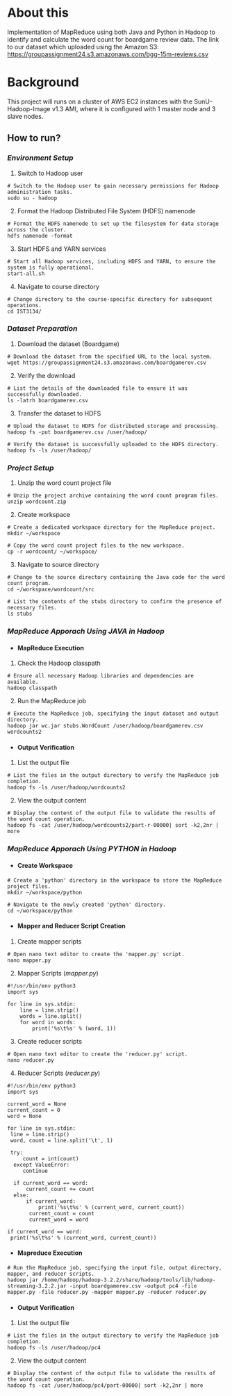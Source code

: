 # About this
Implementation of MapReduce using both Java and Python in Hadoop to identify and calculate the word count for boardgame review data.
The link to our dataset which uploaded using the Amazon S3: https://groupassignment24.s3.amazonaws.com/bgg-15m-reviews.csv 

# Background
This project will runs on a cluster of AWS EC2 instances with the SunU-Hadoop-Image v1.3 AMI, where it is configured with 1 master node and 3 slave nodes.

## How to run?


### _Environment Setup_

 1. Switch to Hadoop user
```
# Switch to the Hadoop user to gain necessary permissions for Hadoop administration tasks.
sudo su - hadoop
```

 2. Format the Hadoop Distributed File System (HDFS) namenode
```
# Format the HDFS namenode to set up the filesystem for data storage across the cluster.
hdfs namenode -format
```

 3. Start HDFS and YARN services
```
# Start all Hadoop services, including HDFS and YARN, to ensure the system is fully operational.
start-all.sh
```

4. Navigate to course directory
```
# Change directory to the course-specific directory for subsequent operations.
cd IST3134/
```

### _Dataset Preparation_

1. Download the dataset (Boardgame)
```
# Download the dataset from the specified URL to the local system.
wget https://groupassignment24.s3.amazonaws.com/boardgamerev.csv
```

2. Verify the download
```
# List the details of the downloaded file to ensure it was successfully downloaded.
ls -latrh boardgamerev.csv
```

3. Transfer the dataset to HDFS
```
# Upload the dataset to HDFS for distributed storage and processing.
hadoop fs -put boardgamerev.csv /user/hadoop/

# Verify the dataset is successfully uploaded to the HDFS directory.
hadoop fs -ls /user/hadoop/
```

### _Project Setup_
1. Unzip the word count project file
```
# Unzip the project archive containing the word count program files.
unzip wordcount.zip
```

2. Create workspace
```
# Create a dedicated workspace directory for the MapReduce project.
mkdir ~/workspace

# Copy the word count project files to the new workspace.
cp -r wordcount/ ~/workspace/
```

3. Navigate to source directory
```
# Change to the source directory containing the Java code for the word count program.
cd ~/workspace/wordcount/src

# List the contents of the stubs directory to confirm the presence of necessary files.
ls stubs
```
### _MapReduce Apporach Using *JAVA* in Hadoop_

- #### MapReduce Execution

1. Check the Hadoop classpath
```
# Ensure all necessary Hadoop libraries and dependencies are available.
hadoop classpath
```

2. Run the MapReduce job
```
# Execute the MapReduce job, specifying the input dataset and output directory.
hadoop jar wc.jar stubs.WordCount /user/hadoop/boardgamerev.csv wordcounts2
```

- #### Output Verification
1. List the output file
```
# List the files in the output directory to verify the MapReduce job completion.
hadoop fs -ls /user/hadoop/wordcounts2
```

2. View the output content
```
# Display the content of the output file to validate the results of the word count operation.
hadoop fs -cat /user/hadoop/wordcounts2/part-r-00000| sort -k2,2nr | more
```

### _MapReduce Apporach Using *PYTHON* in Hadoop_

- #### Create Workspace
```
# Create a 'python' directory in the workspace to store the MapReduce project files.
mkdir ~/workspace/python

# Navigate to the newly created 'python' directory.
cd ~/workspace/python
```

- #### Mapper and Reducer Script Creation
1. Create mapper scripts
```
# Open nano text editor to create the 'mapper.py' script.
nano mapper.py
```

2. Mapper Scripts (_mapper.py_)
```
#!/usr/bin/env python3
import sys

for line in sys.stdin:
    line = line.strip()
    words = line.split()
    for word in words:
        print('%s\t%s' % (word, 1))
```
3. Create reducer scripts
```
# Open nano text editor to create the 'reducer.py' script.
nano reducer.py
```
 
4. Reducer Scripts (_reducer.py_)
```
#!/usr/bin/env python3
import sys

current_word = None
current_count = 0
word = None

for line in sys.stdin:
 line = line.strip()
 word, count = line.split('\t', 1)

 try:
     count = int(count)
  except ValueError:
     continue

  if current_word == word:
      current_count += count
  else:
      if current_word:
          print('%s\t%s' % (current_word, current_count))
       current_count = count
       current_word = word

if current_word == word:
 print('%s\t%s' % (current_word, current_count))
```

- #### Mapreduce Execution
```
# Run the MapReduce job, specifying the input file, output directory, mapper, and reducer scripts.
hadoop jar /home/hadoop/hadoop-3.2.2/share/hadoop/tools/lib/hadoop-streaming-3.2.2.jar -input boardgamerev.csv -output pc4 -file mapper.py -file reducer.py -mapper mapper.py -reducer reducer.py
```

- #### Output Verification
1. List the output file
```
# List the files in the output directory to verify the MapReduce job completion.
hadoop fs -ls /user/hadoop/pc4
```

2. View the output content
```
# Display the content of the output file to validate the results of the word count operation.
hadoop fs -cat /user/hadoop/pc4/part-00000| sort -k2,2nr | more
```


